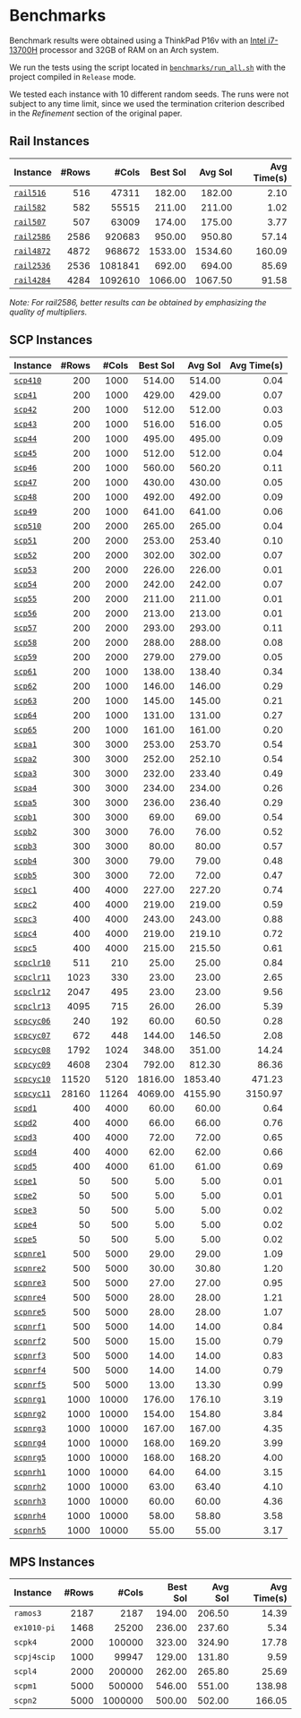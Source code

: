 <!--
SPDX-FileCopyrightText: 2024 Francesco Cavaliere <francescocava95@gmail.com>
SPDX-License-Identifier: MIT
-->

# Benchmarks
Benchmark results were obtained using a ThinkPad P16v with an [Intel i7-13700H](https://www.cpubenchmark.net/cpu.php?cpu=Intel+Core+i7-13700H) processor and 32GB of RAM on an Arch system.

We run the tests using the script located in [`benchmarks/run_all.sh`](../benchmarks/run_all.sh) with the project compiled in `Release` mode.

We tested each instance with 10 different random seeds.
The runs were not subject to any time limit, since we used the termination criterion described in the _Refinement_ section of the original paper.

## Rail Instances

| Instance                                  |   #Rows|    #Cols|  Best Sol |   Avg Sol | Avg Time(s) |
|:---                                       |    ---:|     ---:|       ---:|       ---:|         ---:|
| [`rail516`](../instances/rail/rail516)    |    516 |    47311|    182.00 |    182.00 |        2.10 |
| [`rail582`](../instances/rail/rail582)    |    582 |   55515 |    211.00 |    211.00 |        1.02 |
| [`rail507`](../instances/rail/rail507)    |    507 |   63009 |    174.00 |    175.00 |        3.77 |
| [`rail2586`](../instances/rail/rail2586)  |   2586 |  920683 |    950.00 |    950.80 |       57.14 |
| [`rail4872`](../instances/rail/rail4872)  |   4872 |  968672 |   1533.00 |   1534.60 |      160.09 |
| [`rail2536`](../instances/rail/rail2536)  |   2536 | 1081841 |    692.00 |    694.00 |       85.69 |
| [`rail4284`](../instances/rail/rail4284)  |   4284 | 1092610 |   1066.00 |   1067.50 |       91.58 |

_Note: For rail2586, better results can be obtained by emphasizing the quality of multipliers._

## SCP Instances

| Instance                                   |   #Rows|    #Cols|  Best Sol |   Avg Sol | Avg Time(s) |
|:---                                        |    ---:|     ---:|       ---:|       ---:|         ---:|
|[`scp410`](../instances/scp/scp410.txt)     |    200 |    1000 |    514.00 |    514.00 |        0.04 |
|[`scp41`](../instances/scp/scp41.txt)       |    200 |    1000 |    429.00 |    429.00 |        0.07 |
|[`scp42`](../instances/scp/scp42.txt)       |    200 |    1000 |    512.00 |    512.00 |        0.03 |
|[`scp43`](../instances/scp/scp43.txt)       |    200 |    1000 |    516.00 |    516.00 |        0.05 |
|[`scp44`](../instances/scp/scp44.txt)       |    200 |    1000 |    495.00 |    495.00 |        0.09 |
|[`scp45`](../instances/scp/scp45.txt)       |    200 |    1000 |    512.00 |    512.00 |        0.04 |
|[`scp46`](../instances/scp/scp46.txt)       |    200 |    1000 |    560.00 |    560.20 |        0.11 |
|[`scp47`](../instances/scp/scp47.txt)       |    200 |    1000 |    430.00 |    430.00 |        0.05 |
|[`scp48`](../instances/scp/scp48.txt)       |    200 |    1000 |    492.00 |    492.00 |        0.09 |
|[`scp49`](../instances/scp/scp49.txt)       |    200 |    1000 |    641.00 |    641.00 |        0.06 |
|[`scp510`](../instances/scp/scp510.txt)     |    200 |    2000 |    265.00 |    265.00 |        0.04 |
|[`scp51`](../instances/scp/scp51.txt)       |    200 |    2000 |    253.00 |    253.40 |        0.10 |
|[`scp52`](../instances/scp/scp52.txt)       |    200 |    2000 |    302.00 |    302.00 |        0.07 |
|[`scp53`](../instances/scp/scp53.txt)       |    200 |    2000 |    226.00 |    226.00 |        0.01 |
|[`scp54`](../instances/scp/scp54.txt)       |    200 |    2000 |    242.00 |    242.00 |        0.07 |
|[`scp55`](../instances/scp/scp55.txt)       |    200 |    2000 |    211.00 |    211.00 |        0.01 |
|[`scp56`](../instances/scp/scp56.txt)       |    200 |    2000 |    213.00 |    213.00 |        0.01 |
|[`scp57`](../instances/scp/scp57.txt)       |    200 |    2000 |    293.00 |    293.00 |        0.11 |
|[`scp58`](../instances/scp/scp58.txt)       |    200 |    2000 |    288.00 |    288.00 |        0.08 |
|[`scp59`](../instances/scp/scp59.txt)       |    200 |    2000 |    279.00 |    279.00 |        0.05 |
|[`scp61`](../instances/scp/scp61.txt)       |    200 |    1000 |    138.00 |    138.40 |        0.34 |
|[`scp62`](../instances/scp/scp62.txt)       |    200 |    1000 |    146.00 |    146.00 |        0.29 |
|[`scp63`](../instances/scp/scp63.txt)       |    200 |    1000 |    145.00 |    145.00 |        0.21 |
|[`scp64`](../instances/scp/scp64.txt)       |    200 |    1000 |    131.00 |    131.00 |        0.27 |
|[`scp65`](../instances/scp/scp65.txt)       |    200 |    1000 |    161.00 |    161.00 |        0.20 |
|[`scpa1`](../instances/scp/scpa1.txt)       |    300 |    3000 |    253.00 |    253.70 |        0.54 |
|[`scpa2`](../instances/scp/scpa2.txt)       |    300 |    3000 |    252.00 |    252.10 |        0.54 |
|[`scpa3`](../instances/scp/scpa3.txt)       |    300 |    3000 |    232.00 |    233.40 |        0.49 |
|[`scpa4`](../instances/scp/scpa4.txt)       |    300 |    3000 |    234.00 |    234.00 |        0.26 |
|[`scpa5`](../instances/scp/scpa5.txt)       |    300 |    3000 |    236.00 |    236.40 |        0.29 |
|[`scpb1`](../instances/scp/scpb1.txt)       |    300 |    3000 |     69.00 |     69.00 |        0.54 |
|[`scpb2`](../instances/scp/scpb2.txt)       |    300 |    3000 |     76.00 |     76.00 |        0.52 |
|[`scpb3`](../instances/scp/scpb3.txt)       |    300 |    3000 |     80.00 |     80.00 |        0.57 |
|[`scpb4`](../instances/scp/scpb4.txt)       |    300 |    3000 |     79.00 |     79.00 |        0.48 |
|[`scpb5`](../instances/scp/scpb5.txt)       |    300 |    3000 |     72.00 |     72.00 |        0.47 |
|[`scpc1`](../instances/scp/scpc1.txt)       |    400 |    4000 |    227.00 |    227.20 |        0.74 |
|[`scpc2`](../instances/scp/scpc2.txt)       |    400 |    4000 |    219.00 |    219.00 |        0.59 |
|[`scpc3`](../instances/scp/scpc3.txt)       |    400 |    4000 |    243.00 |    243.00 |        0.88 |
|[`scpc4`](../instances/scp/scpc4.txt)       |    400 |    4000 |    219.00 |    219.10 |        0.72 |
|[`scpc5`](../instances/scp/scpc5.txt)       |    400 |    4000 |    215.00 |    215.50 |        0.61 |
|[`scpclr10`](../instances/scp/scpclr10.txt) |    511 |     210 |     25.00 |     25.00 |        0.84 |
|[`scpclr11`](../instances/scp/scpclr11.txt) |   1023 |     330 |     23.00 |     23.00 |        2.65 |
|[`scpclr12`](../instances/scp/scpclr12.txt) |   2047 |     495 |     23.00 |     23.00 |        9.56 |
|[`scpclr13`](../instances/scp/scpclr13.txt) |   4095 |     715 |     26.00 |     26.00 |        5.39 |
|[`scpcyc06`](../instances/scp/scpcyc06.txt) |    240 |     192 |     60.00 |     60.50 |        0.28 |
|[`scpcyc07`](../instances/scp/scpcyc07.txt) |    672 |     448 |    144.00 |    146.50 |        2.08 |
|[`scpcyc08`](../instances/scp/scpcyc08.txt) |   1792 |    1024 |    348.00 |    351.00 |       14.24 |
|[`scpcyc09`](../instances/scp/scpcyc09.txt) |   4608 |    2304 |    792.00 |    812.30 |       86.36 |
|[`scpcyc10`](../instances/scp/scpcyc10.txt) |  11520 |    5120 |   1816.00 |   1853.40 |      471.23 |
|[`scpcyc11`](../instances/scp/scpcyc11.txt) |  28160 |   11264 |   4069.00 |   4155.90 |     3150.97 |
|[`scpd1`](../instances/scp/scpd1.txt)       |    400 |    4000 |     60.00 |     60.00 |        0.64 |
|[`scpd2`](../instances/scp/scpd2.txt)       |    400 |    4000 |     66.00 |     66.00 |        0.76 |
|[`scpd3`](../instances/scp/scpd3.txt)       |    400 |    4000 |     72.00 |     72.00 |        0.65 |
|[`scpd4`](../instances/scp/scpd4.txt)       |    400 |    4000 |     62.00 |     62.00 |        0.66 |
|[`scpd5`](../instances/scp/scpd5.txt)       |    400 |    4000 |     61.00 |     61.00 |        0.69 |
|[`scpe1`](../instances/scp/scpe1.txt)       |     50 |     500 |      5.00 |      5.00 |        0.01 |
|[`scpe2`](../instances/scp/scpe2.txt)       |     50 |     500 |      5.00 |      5.00 |        0.01 |
|[`scpe3`](../instances/scp/scpe3.txt)       |     50 |     500 |      5.00 |      5.00 |        0.02 |
|[`scpe4`](../instances/scp/scpe4.txt)       |     50 |     500 |      5.00 |      5.00 |        0.02 |
|[`scpe5`](../instances/scp/scpe5.txt)       |     50 |     500 |      5.00 |      5.00 |        0.02 |
|[`scpnre1`](../instances/scp/scpnre1.txt)   |    500 |    5000 |     29.00 |     29.00 |        1.09 |
|[`scpnre2`](../instances/scp/scpnre2.txt)   |    500 |    5000 |     30.00 |     30.80 |        1.20 |
|[`scpnre3`](../instances/scp/scpnre3.txt)   |    500 |    5000 |     27.00 |     27.00 |        0.95 |
|[`scpnre4`](../instances/scp/scpnre4.txt)   |    500 |    5000 |     28.00 |     28.00 |        1.21 |
|[`scpnre5`](../instances/scp/scpnre5.txt)   |    500 |    5000 |     28.00 |     28.00 |        1.07 |
|[`scpnrf1`](../instances/scp/scpnrf1.txt)   |    500 |    5000 |     14.00 |     14.00 |        0.84 |
|[`scpnrf2`](../instances/scp/scpnrf2.txt)   |    500 |    5000 |     15.00 |     15.00 |        0.79 |
|[`scpnrf3`](../instances/scp/scpnrf3.txt)   |    500 |    5000 |     14.00 |     14.00 |        0.83 |
|[`scpnrf4`](../instances/scp/scpnrf4.txt)   |    500 |    5000 |     14.00 |     14.00 |        0.79 |
|[`scpnrf5`](../instances/scp/scpnrf5.txt)   |    500 |    5000 |     13.00 |     13.30 |        0.99 |
|[`scpnrg1`](../instances/scp/scpnrg1.txt)   |   1000 |   10000 |    176.00 |    176.10 |        3.19 |
|[`scpnrg2`](../instances/scp/scpnrg2.txt)   |   1000 |   10000 |    154.00 |    154.80 |        3.84 |
|[`scpnrg3`](../instances/scp/scpnrg3.txt)   |   1000 |   10000 |    167.00 |    167.00 |        4.35 |
|[`scpnrg4`](../instances/scp/scpnrg4.txt)   |   1000 |   10000 |    168.00 |    169.20 |        3.99 |
|[`scpnrg5`](../instances/scp/scpnrg5.txt)   |   1000 |   10000 |    168.00 |    168.20 |        4.00 |
|[`scpnrh1`](../instances/scp/scpnrh1.txt)   |   1000 |   10000 |     64.00 |     64.00 |        3.15 |
|[`scpnrh2`](../instances/scp/scpnrh2.txt)   |   1000 |   10000 |     63.00 |     63.40 |        4.10 |
|[`scpnrh3`](../instances/scp/scpnrh3.txt)   |   1000 |   10000 |     60.00 |     60.00 |        4.36 |
|[`scpnrh4`](../instances/scp/scpnrh4.txt)   |   1000 |   10000 |     58.00 |     58.80 |        3.58 |
|[`scpnrh5`](../instances/scp/scpnrh5.txt)   |   1000 |   10000 |     55.00 |     55.00 |        3.17 |

## MPS Instances
| Instance      |   #Rows|    #Cols|  Best Sol |   Avg Sol | Avg Time(s) |
|:---           |    ---:|     ---:|       ---:|       ---:|         ---:|
|`ramos3`       |   2187 |    2187 |    194.00 |    206.50 |       14.39 |
|`ex1010-pi`    |   1468 |   25200 |    236.00 |    237.60 |        5.34 |
|`scpk4`        |   2000 |  100000 |    323.00 |    324.90 |       17.78 |
|`scpj4scip`    |   1000 |   99947 |    129.00 |    131.80 |        9.59 |
|`scpl4`        |   2000 |  200000 |    262.00 |    265.80 |       25.69 |
|`scpm1`        |   5000 |  500000 |    546.00 |    551.00 |      138.98 |
|`scpn2`        |   5000 | 1000000 |    500.00 |    502.00 |      166.05 |
